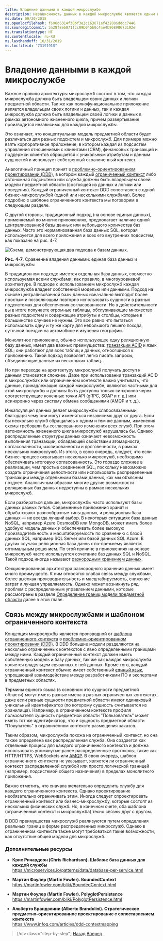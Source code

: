 ```yaml
---
title: Владение данными в каждой микрослужбе
description: Независимость данных в каждой микрослужбе является одним из ключевых аспектов микрослужб. Каждая микрослужба должна быть единственным владельцем своей базы данных. Другие микрослужбы не должны иметь к ней доступ. Разумеется, все экземпляры микрослужбы подключаются к одной и той же базе данных высокой доступности.
ms.date: 09/20/2018
ms.openlocfilehash: f606d6314f38bf3e2c163871af432806dddc7446
ms.sourcegitcommit: 5a28f8eb071fcc09b045b0c4ae4b96898673192e
ms.translationtype: HT
ms.contentlocale: ru-RU
ms.lasthandoff: 10/31/2019
ms.locfileid: "73191918"
---
```

# <a name="data-sovereignty-per-microservice"></a>Владение данными в каждой микрослужбе

Важное правило архитектуры микрослужб состоит в том, что каждая микрослужба должна быть владельцем своих данных и логики предметной области. Так же как полнофункциональное приложение является владельцем своих логики и данных, так и каждая микрослужба должна быть владельцем своей логики и данных в рамках автономного жизненного цикла, причем развертывание производится независимо для каждой микрослужбы.

Это означает, что концептуальная модель предметной области будет различаться для разных подсистем и микрослужб. Для примера можно взять корпоративное приложение, в котором каждая из подсистем управления отношениями с клиентами (CRM), финансовых транзакций и поддержки клиентов обращается к уникальным атрибутам и данным сущностей и использует собственный ограниченный контекст.

Аналогичный принцип принят в [проблемно-ориентированном проектировании (DDD)](https://en.wikipedia.org/wiki/Domain-driven_design), в котором каждый [ограниченный контекст](https://martinfowler.com/bliki/BoundedContext.html) либо автономная подсистема или служба должны быть владельцем своей модели предметной области (состоящей из данных и логики или поведения). Каждый ограниченный контекст DDD сопоставлен с одной бизнес-микрослужбой (одной или несколькими службами). Более подробно о шаблоне ограниченного контекста мы поговорим в следующем разделе.

С другой стороны, традиционный подход (на основе единых данных), применяемый во многих приложениях, предполагает наличие одной централизованной базы данных или небольшого количества баз данных. Часто это нормализованная база данных SQL, которая используется для всего приложения и всех его внутренних подсистем, как показано на рис. 4-7.

![Схема, демонстрирующая два подхода к базам данных.](./media/data-sovereignty-per-microservice/data-sovereignty-comparison.png)

**Рис. 4-7**. Сравнение владения данными: единая база данных и микрослужбы

В традиционном подходе имеется отдельная база данных, совместно используемая всеми службами, как правило, в многоуровневой архитектуре. В подходе с использованием микрослужб каждая микрослужба владеет собственной моделью или данными. Подход на основе централизованной базы данных изначально выглядит более простым и позволяющим повторно использовать сущности в разных подсистемах для обеспечения согласованности. Но в действительности вы в итоге получаете огромные таблицы, обслуживающие множество разных подсистем и содержащие атрибуты и столбцы, которые в большинстве случаев не нужны. Это все равно что пытаться использовать одну и ту же карту для небольшого пешего похода, суточной поездки на автомобиле и изучения географии.

Монолитное приложение, обычно использующее одну реляционную базу данных, имеет два важных преимущества: [транзакции ACID](https://en.wikipedia.org/wiki/ACID) и язык SQL; они работают для всех таблиц и данных, относящихся к приложению. Такой подход позволяет легко писать запросы, объединяющие данные из нескольких таблиц.

Но при переходе на архитектуру микрослужб получать доступ к данным становится сложнее. Даже при использовании транзакций ACID в микрослужбах или ограниченном контексте важно учитывать, что данные, принадлежащие каждой микрослужбе, являются частными для этой микрослужбы и должны быть доступны только синхронно через соответствующие конечные точки API (gRPC, SOAP и т. д.) или асинхронно через систему обмена сообщениями (AMQP и т. д.).

Инкапсуляция данных делает микрослужбы слабосвязанными, благодаря чему они могут изменяться независимо друг от друга. Если бы несколько служб обращались к одним и тем же данным, изменения схемы требовали бы согласованного изменения всех служб. При этом автономность жизненного цикла микрослужб нарушалась бы. Однако распределенные структуры данных означают невозможность выполнения транзакции, обладающей свойствами атомарности, согласованности, изолированности и долговечности, в рамках нескольких микрослужб. Из этого, в свою очередь, следует, что если бизнес-процесс охватывает несколько микрослужб, необходимо обеспечивать итоговую согласованность. Это гораздо сложнее в реализации, чем простые соединения SQL, поскольку невозможно создать ограничения целостности или использовать распределенные транзакции между отдельными базами данных, как мы объясним позднее. Аналогичным образом многие другие возможности реляционных баз данных недоступны в рамках нескольких микрослужб.

Если разбираться дальше, микрослужбы часто используют базы данных разных *типов*. Современные приложения хранят и обрабатывают разнообразные типы данных, и реляционная база данных — не всегда лучший выбор. В некоторых ситуациях база данных NoSQL, например Azure CosmosDB или MongoDB, может иметь более удобную модель данных и обеспечивать более высокую производительность и масштабируемость по сравнению с базой данных SQL, например SQL Server или базой данных SQL Azure. В других случаях реляционная база данных по-прежнему является оптимальным решением. По этой причине в приложениях на основе микрослужб часто используется сочетание баз данных SQL и NoSQL. Такой подход иногда называют [разнородным хранением данных](https://martinfowler.com/bliki/PolyglotPersistence.html).

Секционированная архитектура разнородного хранения данных имеет много преимуществ. К ним относятся слабая связь между службами, более высокая производительность и масштабируемость, снижение затрат и лучшая управляемость. Однако может возникнуть ряд проблем с распределенным управлением данными, которые рассмотрены в разделе [Определение границ модели предметной области](identify-microservice-domain-model-boundaries.md) далее в этой главе.

## <a name="the-relationship-between-microservices-and-the-bounded-context-pattern"></a>Связь между микрослужбами и шаблоном ограниченного контекста

Концепция микрослужбы является производной от [шаблона ограниченного контекста](https://martinfowler.com/bliki/BoundedContext.html) в [проблемно-ориентированном проектировании (DDD)](https://en.wikipedia.org/wiki/Domain-driven_design). В DDD большие модели разделяются на несколько ограниченных контекстов с явно определенными границами между ними. Каждый ограниченный контекст должен иметь собственную модель и базу данных, так же как каждая микрослужба является владельцем связанных с ней данных. Кроме того, каждый ограниченный контекст обычно имеет собственный [единый язык](https://martinfowler.com/bliki/UbiquitousLanguage.html), упрощающий взаимодействие между разработчиками ПО и экспертами в предметных областях.

Термины единого языка (в основном это сущности предметной области) могут иметь разные имена в разных ограниченных контекстах, даже если разные сущности предметной области имеют одинаковый уникальный идентификатор (по которому сущность считывается из хранилища). Например, в ограниченном контексте профиля пользователя сущность предметной области "Пользователь" может иметь тот же идентификатор, что и сущность предметной области "Покупатель" в ограниченном контексте размещения заказов.

Таким образом, микрослужба похожа на ограниченный контекст, но она также определена как распределенная служба. Она создается как отдельный процесс для каждого ограниченного контекста и должна использовать упомянутые ранее распределенные протоколы, такие как HTTP/HTTPS, WebSockets или [AMQP](https://en.wikipedia.org/wiki/Advanced_Message_Queuing_Protocol). В свою очередь, шаблон ограниченного контекста не указывает, является ли ограниченный контекст распределенной службой или просто логической границей (например, подсистемой общего назначения) в пределах монолитного приложения.

Важно отметить, что сначала желательно определить службу для каждого ограниченного контекста. Однако проектирование необязательно ограничивать этим. Иногда следует спроектировать ограниченный контекст или бизнес-микрослужбу, которые состоят из нескольких физических служб. Но, в конечном счете, оба шаблона (ограниченный контекст и микрослужба) тесно связны друг с другом.

В DDD преимущества микрослужб реализуются путем определения реальных границ в форме распределенных микрослужб. Однако в ограниченном контексте также могут требоваться такие возможности, как отсутствие общей модели для микрослужб.

### <a name="additional-resources"></a>Дополнительные ресурсы

- **Крис Ричардсон (Chris Richardson). Шаблон: база данных для каждой службы** \
  <https://microservices.io/patterns/data/database-per-service.html>

- **Мартин Фоулер (Martin Fowler). BoundedContext** \
  <https://martinfowler.com/bliki/BoundedContext.html>

- **Мартин Фоулер (Martin Fowler). PolyglotPersistence** \
  <https://martinfowler.com/bliki/PolyglotPersistence.html>

- **Альберто Брандолини (Alberto Brandolini). Стратегическое предметно-ориентированное проектирование с сопоставлением контекста** \
  <https://www.infoq.com/articles/ddd-contextmapping>

>[!div class="step-by-step"]
>[Назад](microservices-architecture.md)
>[Вперед](logical-versus-physical-architecture.md)
